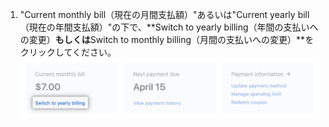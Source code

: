 1. "Current monthly bill（現在の月間支払額）"あるいは"Current yearly bill（現在の年間支払額）"の下で、**Switch to yearly billing（年間の支払いへの変更）**もしくは**Switch to monthly billing（月間の支払いへの変更）**をクリックしてください。 ![[Billing overview] の [Change plan] ボタン](/assets/images/help/billing/change-plan-duration-link.png)
